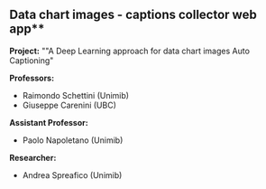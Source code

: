 ## Data chart images - captions collector web app**

**Project:** 
""A Deep Learning approach for data chart images Auto Captioning"

**Professors:**
- Raimondo Schettini (Unimib)
- Giuseppe Carenini (UBC)

**Assistant Professor:**
- Paolo Napoletano (Unimib)

**Researcher:**
- Andrea Spreafico (Unimib)
